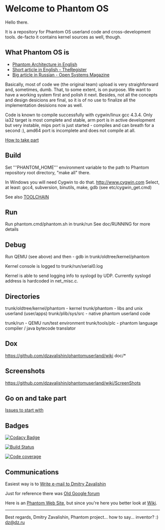 # Welcome to Phantom OS #

Hello there.

It is a repository for Phantom OS userland code and cross-development tools.
de-facto it contains kernel sources as well, though.

## What Phantom OS is ##

*   [Phantom Architecture in English](https://github.com/dzavalishin/phantomuserland/wiki/PhantomArchitecture)
*   [Short article in English - TheRegister](http://www.theregister.co.uk/2009/02/03/phantom_russian_os/)
*   [Big article in Russian - Open Systems Magazine](http://www.osp.ru/os/2011/03/13008200/)

Basically, most of code we (the original team) upload is very straighforward
and, sometimes, dumb. That, to some extent, is on purpose. We want to have
a working system first and polish it next. Besides, not all the concepts and
design desicions are final, so it is of no use to finalize all the 
implementation desisions now as well.

Code is known to compile successfully with cygwin/linux gcc 4.3.4.
Only ia32 target is most complete and stable, arm port is in active development
but very instable, mips port is just started - compiles and can breath for a
second :), amd64 port is incomplete and does not compile at all.

[How to take part](https://github.com/dzavalishin/phantomuserland/wiki/HowToTakePart)

## Build ##

  Set '''PHANTOM_HOME''' environment variable to the path to Phantom repository root directory,
  "make all" there.

  In Windows you will need Cygwin to do that. <http://www.cygwin.com>
  Select, at least: gcc4, subversion, binutils, make, gdb
  (see etc/cygwin_get.cmd)
  
  See also [TOOLCHAIN](https://github.com/dzavalishin/phantomuserland/blob/master/TOOLCHAIN)

## Run ##

  Run phantom.cmd/phantom.sh in trunk/run
  See doc/RUNNING for more details

## Debug ##

  Run QEMU (see above) and then - gdb in trunk/oldtree/kernel/phantom

  Kernel console is logged to trunk/run/serial0.log 

  Kernel is able to send logging info to syslogd by UDP.
  Currently syslogd address is hardcoded in net_misc.c.

## Directories ##

trunk/oldtree/kernel/phantom - kernel 
trunk/phantom                - libs and unix userland (user/apps)
trunk/plib/sys/src           - native phantom userland code

trunk/run                    - QEMU run/test environment
trunk/tools/plc              - phantom language compiler / java bytecode translator

## Dox ##

  <https://github.com/dzavalishin/phantomuserland/wiki>
  doc/*

## Screenshots ##

  <https://github.com/dzavalishin/phantomuserland/wiki/ScreenShots>

## Go on and take part ##

[Issues to start with](https://github.com/dzavalishin/phantomuserland/issues?q=is%3Aissue+is%3Aopen+label%3A%22good+first+issue%22)

## Badges ##

[![Codacy Badge](https://api.codacy.com/project/badge/Grade/8eec7d75d73b4a93b45a1befa3b70696)](https://www.codacy.com/manual/dzavalishin/phantomuserland?utm_source=github.com&amp;utm_medium=referral&amp;utm_content=dzavalishin/phantomuserland&amp;utm_campaign=Badge_Grade)

[![Build Status](https://travis-ci.com/dzavalishin/phantomuserland.svg?branch=master)](https://travis-ci.com/dzavalishin/phantomuserland)

[![Code coverage][COVERAGE_BADGE]][COVERAGE_LINK]

[COVERAGE_LINK]:https://scan.coverity.com/projects/dzavalishin-phantomuserland

[COVERAGE_BADGE]:https://scan.coverity.com/projects/8024/badge.svg

## Communications ##

Easiest way is to [Write e-mail to Dmitry Zavalishin](mailto:dz@dz.ru)

Just for reference there was [Old Google forum](https://groups.google.com/forum/#!forum/phantom-os)

Here is an [Phantom Web Site](http://phantomos.org/), but since you're here you
better look at [Wiki](https://github.com/dzavalishin/phantomuserland/wiki).

<hr>

Best regards, Dmitry Zavalishin,
Phantom project... how to say... inventor? :)
dz@dz.ru
